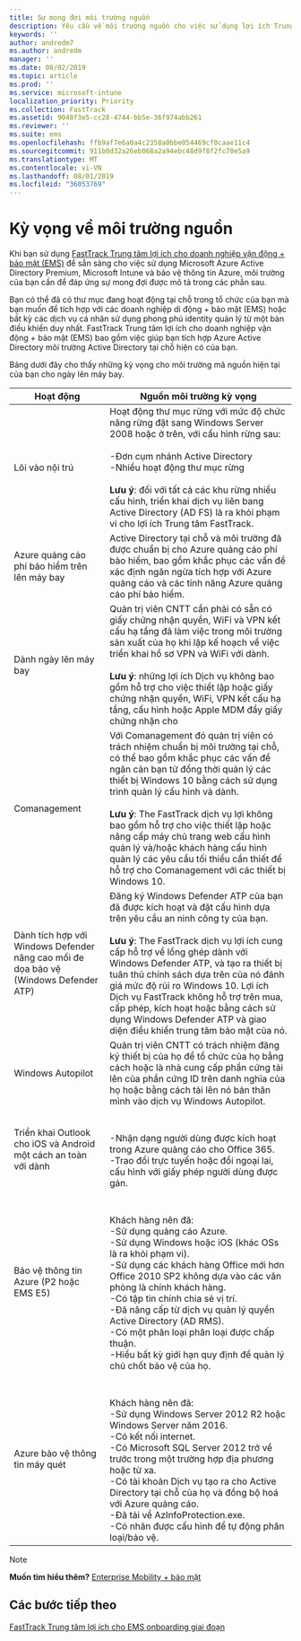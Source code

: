 ```yaml
---
title: Sự mong đợi môi trường nguồn
description: Yêu cầu về môi trường nguồn cho việc sử dụng lợi ích Trung tâm FastTrack cho EMS
keywords: ''
author: andredm7
ms.author: andredm
manager: ''
ms.date: 08/02/2019
ms.topic: article
ms.prod: ''
ms.service: microsoft-intune
localization_priority: Priority
ms.collection: FastTrack
ms.assetid: 9048f3e5-cc28-4744-bb5e-36f974abb261
ms.reviewer: ''
ms.suite: ems
ms.openlocfilehash: ffb9af7e6a0a4c2358a0bbe054469cf0caae11c4
ms.sourcegitcommit: 911b0d32a26eb068a2a94ebc48d9f8f2fc70e5a9
ms.translationtype: MT
ms.contentlocale: vi-VN
ms.lasthandoff: 08/01/2019
ms.locfileid: "36053769"
---
```

# <a name="source-environment-expectations"></a>Kỳ vọng về môi trường nguồn

Khi bạn sử dụng [FastTrack Trung tâm lợi ích cho doanh nghiệp vận động + bảo mật (EMS)](EMS-fasttrack-benefit-for-EMS.md) để sẵn sàng cho việc sử dụng Microsoft Azure Active Directory Premium, Microsoft Intune và bảo vệ thông tin Azure, môi trường của bạn cần để đáp ứng sự mong đợi được mô tả trong các phần sau.

Bạn có thể đã có thư mục đang hoạt động tại chỗ trong tổ chức của bạn mà bạn muốn để tích hợp với các doanh nghiệp di động + bảo mật (EMS) hoặc bất kỳ các dịch vụ cá nhân sử dụng phong phú identity quản lý từ một bàn điều khiển duy nhất. FastTrack Trung tâm lợi ích cho doanh nghiệp vận động + bảo mật (EMS) bao gồm việc giúp bạn tích hợp Azure Active Directory môi trường Active Directory tại chỗ hiện có của bạn.

Bảng dưới đây cho thấy những kỳ vọng cho môi trường mã nguồn hiện tại của bạn cho ngày lên máy bay.

|Hoạt động|Nguồn môi trường kỳ vọng|
|------------|----------------------------------|
|Lõi vào nội trú|Hoạt động thư mục rừng với mức độ chức năng rừng đặt sang Windows Server 2008 hoặc ở trên, với cấu hình rừng sau:<br /><br />-Đơn cụm nhánh Active Directory<br />-Nhiều hoạt động thư mục rừng </br></br>**Lưu ý**: đối với tất cả các khu rừng nhiều cấu hình, triển khai dịch vụ liên bang Active Directory (AD FS) là ra khỏi phạm vi cho lợi ích Trung tâm FastTrack.|
|Azure quảng cáo phí bảo hiểm trên lên máy bay|Active Directory tại chỗ và môi trường đã được chuẩn bị cho Azure quảng cáo phí bảo hiểm, bao gồm khắc phục các vấn đề xác định ngăn ngừa tích hợp với Azure quảng cáo và các tính năng Azure quảng cáo phí bảo hiểm.|
|Dành ngày lên máy bay| Quản trị viên CNTT cần phải có sẵn có giấy chứng nhận quyền, WiFi và VPN kết cấu hạ tầng đã làm việc trong môi trường sản xuất của họ khi lập kế hoạch về việc triển khai hồ sơ VPN và WiFi với dành.<br /><br /> **Lưu ý**: những lợi ích Dịch vụ không bao gồm hỗ trợ cho việc thiết lập hoặc giấy chứng nhận quyền, WiFi, VPN kết cấu hạ tầng, cấu hình hoặc Apple MDM đẩy giấy chứng nhận cho  |
|Comanagement|Với Comanagement đó quản trị viên có trách nhiệm chuẩn bị môi trường tại chỗ, có thể bao gồm khắc phục các vấn đề ngăn cản bạn từ đồng thời quản lý các thiết bị Windows 10 bằng cách sử dụng trình quản lý cấu hình và dành.<br /><br />**Lưu ý**: The FastTrack dịch vụ lợi không bao gồm hỗ trợ cho việc thiết lập hoặc nâng cấp máy chủ trang web cấu hình quản lý và/hoặc khách hàng cấu hình quản lý các yêu cầu tối thiểu cần thiết để hỗ trợ cho Comanagement với các thiết bị Windows 10. |
|Dành tích hợp với Windows Defender nâng cao mối đe dọa bảo vệ (Windows Defender ATP)|Đăng ký Windows Defender ATP của bạn đã được kích hoạt và đặt cấu hình dựa trên yêu cầu an ninh công ty của bạn.<br /><br />**Lưu ý**: The FastTrack dịch vụ lợi ích cung cấp hỗ trợ về lồng ghép dành với Windows Defender ATP, và tạo ra thiết bị tuân thủ chính sách dựa trên của nó đánh giá mức độ rủi ro Windows 10. Lợi ích Dịch vụ FastTrack không hỗ trợ trên mua, cấp phép, kích hoạt hoặc bằng cách sử dụng Windows Defender ATP và giao diện điều khiển trung tâm bảo mật của nó. |
|Windows Autopilot|Quản trị viên CNTT có trách nhiệm đăng ký thiết bị của họ để tổ chức của họ bằng cách hoặc là nhà cung cấp phần cứng tải lên của phần cứng ID trên danh nghĩa của họ hoặc bằng cách tải lên nó bản thân mình vào dịch vụ Windows Autopilot. |
|Triển khai Outlook cho iOS và Android một cách an toàn với dành|<br /><br />-Nhận dạng người dùng được kích hoạt trong Azure quảng cáo cho Office 365.<br />-Trao đổi trực tuyến hoặc đổi ngoại lai, cấu hình với giấy phép người dùng được gán.<br />|
|Bảo vệ thông tin Azure (P2 hoặc EMS E5)|<br /><br />Khách hàng nên đã: <br /> -Sử dụng quảng cáo Azure.<br />-Sử dụng Windows hoặc iOS (khác OSs là ra khỏi phạm vi).<br /> -Sử dụng các khách hàng Office mới hơn Office 2010 SP2 không dựa vào các văn phòng là chính khách hàng. <br /> -Có tập tin chính chia sẻ vị trí.  <br /> -Đã nâng cấp từ dịch vụ quản lý quyền Active Directory (AD RMS). <br /> -Có một phân loại phân loại được chấp thuận. <br /> -Hiểu bất kỳ giới hạn quy định để quản lý chủ chốt bảo vệ của họ. <br />|
|Azure bảo vệ thông tin máy quét|<br /><br /> Khách hàng nên đã: <br /> -Sử dụng Windows Server 2012 R2 hoặc Windows Server năm 2016.<br /> -Có kết nối internet. <br /> -Có Microsoft SQL Server 2012 trở về trước trong một trường hợp địa phương hoặc từ xa.  <br /> -Có tài khoản Dịch vụ tạo ra cho Active Directory tại chỗ của họ và đồng bộ hoá với Azure quảng cáo.  <br /> -Đã tải về AzInfoProtection.exe. <br /> -Có nhãn được cấu hình để tự động phân loại/bảo vệ.<br />|

> [!NOTE]
> **Muốn tìm hiểu thêm?** 
>  [Enterprise Mobility + bảo mật](https://www.microsoft.com/cloud-platform/enterprise-mobility)

## <a name="next-steps"></a>Các bước tiếp theo

[FastTrack Trung tâm lợi ích cho EMS onboarding giai đoạn](EMS-onboarding-phases.md)
